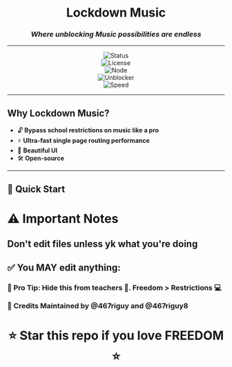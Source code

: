 <div align="center">

#  Lockdown Music
### *Where unblocking Music possibilities are endless*

---

![Status](https://img.shields.io/badge/Status-Active-brightgreen?style=for-the-badge)  
![License](https://img.shields.io/badge/License-MIT-blue?style=for-the-badge)  
![Node](https://img.shields.io/badge/Node.js-18+-green?style=for-the-badge&logo=node.js)  
![Unblocker](https://img.shields.io/badge/Proxy-Enabled-ff4757?style=for-the-badge)  
![Speed](https://img.shields.io/badge/Speed-Blazing%20Fast-orange?style=for-the-badge)  

</div>

---

##  Why Lockdown Music?
- 🔓 **Bypass school restrictions on music like a pro**  
- ⚡ **Ultra-fast single page routing performance**  
- 🎨 **Beautiful UI**  
- 🛠️ **Open-source**

---

## 🚀 Quick Start



<h1>⚠️ Important Notes</h1>
<h2>Don't edit files unless yk what you're doing</h2>

<h2>✅ You MAY edit anything: 
<h3>🔐 Pro Tip: Hide this from teachers 👀. Freedom > Restrictions 💻

👑 Credits
Maintained by @467riguy and @467riguy8</h3>

<div align="center"> <h1>⭐ Star this repo if you love FREEDOM ⭐</h1> </div>

